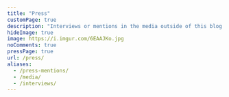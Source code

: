 ```yaml
---
title: "Press"
customPage: true
description: "Interviews or mentions in the media outside of this blog. 📰️"
hideImage: true
image: https://i.imgur.com/6EAAJKo.jpg
noComments: true
pressPage: true
url: /press/
aliases:
  - /press-mentions/
  - /media/
  - /interviews/
---
```

